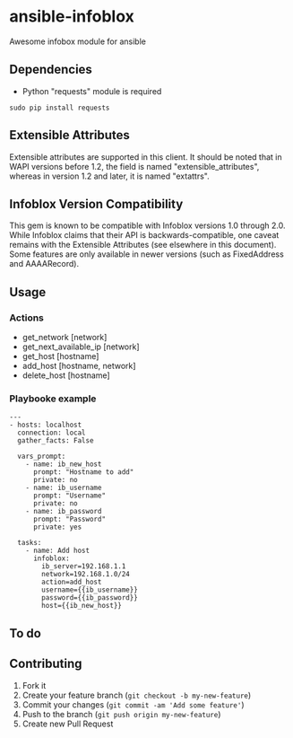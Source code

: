 # ansible-infoblox
Awesome infobox module for ansible

## Dependencies

- Python "requests" module is required
```
sudo pip install requests
```

## Extensible Attributes

Extensible attributes are supported in this client.  It should be noted that in WAPI versions before 1.2,  the field is named "extensible_attributes", whereas in version 1.2 and later, it is named "extattrs". 

## Infoblox Version Compatibility

This gem is known to be compatible with Infoblox versions 1.0 through 2.0.  While Infoblox claims that their API is backwards-compatible, one caveat remains with the Extensible Attributes (see elsewhere in this document).  Some features are only available in newer versions (such as FixedAddress and AAAARecord).

## Usage
### Actions
- get_network [network]
- get_next_available_ip [network] 
- get_host [hostname]
- add_host [hostname, network]
- delete_host [hostname]

### Playbooke example
```
---
- hosts: localhost
  connection: local
  gather_facts: False

  vars_prompt:
    - name: ib_new_host
      prompt: "Hostname to add"
      private: no
    - name: ib_username
      prompt: "Username"
      private: no
    - name: ib_password
      prompt: "Password"
      private: yes

  tasks:
    - name: Add host
      infoblox:
        ib_server=192.168.1.1
        network=192.168.1.0/24
        action=add_host
        username={{ib_username}}
        password={{ib_password}}
        host={{ib_new_host}}
```

## To do

## Contributing

1. Fork it
2. Create your feature branch (`git checkout -b my-new-feature`)
3. Commit your changes (`git commit -am 'Add some feature'`)
4. Push to the branch (`git push origin my-new-feature`)
5. Create new Pull Request
